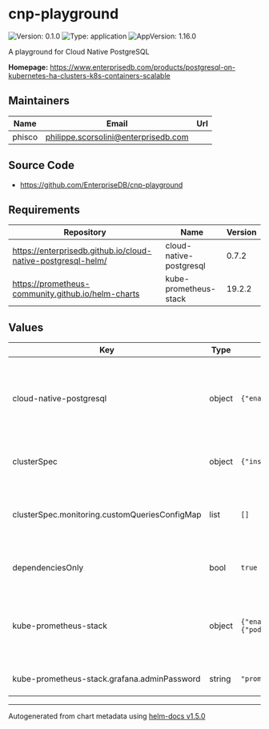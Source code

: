 # cnp-playground

![Version: 0.1.0](https://img.shields.io/badge/Version-0.1.0-informational?style=flat-square) ![Type: application](https://img.shields.io/badge/Type-application-informational?style=flat-square) ![AppVersion: 1.16.0](https://img.shields.io/badge/AppVersion-1.16.0-informational?style=flat-square)

A playground for Cloud Native PostgreSQL

**Homepage:** <https://www.enterprisedb.com/products/postgresql-on-kubernetes-ha-clusters-k8s-containers-scalable>

## Maintainers

| Name | Email | Url |
| ---- | ------ | --- |
| phisco | philippe.scorsolini@enterprisedb.com |  |

## Source Code

* <https://github.com/EnterpriseDB/cnp-playground>

## Requirements

| Repository | Name | Version |
|------------|------|---------|
| https://enterprisedb.github.io/cloud-native-postgresql-helm/ | cloud-native-postgresql | 0.7.2 |
| https://prometheus-community.github.io/helm-charts | kube-prometheus-stack | 19.2.2 |

## Values

| Key | Type | Default | Description |
|-----|------|---------|-------------|
| cloud-native-postgresql | object | `{"enabled":true}` | here you can pass the whole values directly to the cloud-native-postgresql chart |
| clusterSpec | object | `{"instances":3,"monitoring":{"customQueriesConfigMap":[]},"storage":{"size":"1Gi"}}` | the spec for the cluster that should be created |
| clusterSpec.monitoring.customQueriesConfigMap | list | `[]` | any additional monitoring configmap will be added to the default one |
| dependenciesOnly | bool | `true` | whether dependencies only should be installed |
| kube-prometheus-stack | object | `{"enabled":true,"grafana":{"adminPassword":"prom-operator"},"prometheus":{"prometheusSpec":{"podMonitorSelectorNilUsesHelmValues":false,"probeSelectorNilUsesHelmValues":false,"ruleSelectorNilUsesHelmValues":false,"serviceMonitorSelectorNilUsesHelmValues":false}}}` | here you can pass the whole values directly to the kube-prometheus-stack chart |
| kube-prometheus-stack.grafana.adminPassword | string | `"prom-operator"` | the grafana admin password |

----------------------------------------------
Autogenerated from chart metadata using [helm-docs v1.5.0](https://github.com/norwoodj/helm-docs/releases/v1.5.0)
